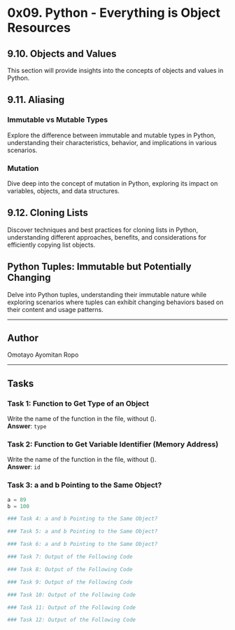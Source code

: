 # 0x09. Python - Everything is Object Resources

## 9.10. Objects and Values

This section will provide insights into the concepts of objects and values in Python.

## 9.11. Aliasing

### Immutable vs Mutable Types

Explore the difference between immutable and mutable types in Python, understanding their characteristics, behavior, and implications in various scenarios.

### Mutation

Dive deep into the concept of mutation in Python, exploring its impact on variables, objects, and data structures.

## 9.12. Cloning Lists

Discover techniques and best practices for cloning lists in Python, understanding different approaches, benefits, and considerations for efficiently copying list objects.

## Python Tuples: Immutable but Potentially Changing

Delve into Python tuples, understanding their immutable nature while exploring scenarios where tuples can exhibit changing behaviors based on their content and usage patterns.

---

## Author

Omotayo Ayomitan Ropo

---

## Tasks

### Task 1: Function to Get Type of an Object

Write the name of the function in the file, without ().  
**Answer**: `type`

### Task 2: Function to Get Variable Identifier (Memory Address)

Write the name of the function in the file, without ().  
**Answer**: `id`

### Task 3: a and b Pointing to the Same Object?

```python
a = 89
b = 100

### Task 4: a and b Pointing to the Same Object?

### Task 5: a and b Pointing to the Same Object?

### Task 6: a and b Pointing to the Same Object?

### Task 7: Output of the Following Code

### Task 8: Output of the Following Code

### Task 9: Output of the Following Code

### Task 10: Output of the Following Code

### Task 11: Output of the Following Code

### Task 12: Output of the Following Code
